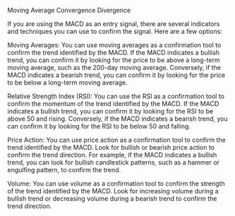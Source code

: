 Moving Average Convergence Divergence

If you are using the MACD as an entry signal, there are several indicators and techniques you can use to confirm the signal. 
Here are a few options:

Moving Averages: 
    You can use moving averages as a confirmation tool to confirm the trend identified by the MACD. 
    If the MACD indicates a bullish trend, you can confirm it by looking for the price to be above a long-term moving average, 
    such as the 200-day moving average. 
    Conversely, if the MACD indicates a bearish trend, you can confirm it by looking for the 
    price to be below a long-term moving average.

Relative Strength Index (RSI): 
    You can use the RSI as a confirmation tool to confirm the momentum of the trend identified by the MACD. 
    If the MACD indicates a bullish trend, you can confirm it by looking for the RSI to be above 50 and rising. 
    Conversely, if the MACD indicates a bearish trend, you can confirm it by looking for the RSI to be below 50 and falling.

Price Action: 
    You can use price action as a confirmation tool to confirm the trend identified by the MACD. 
    Look for bullish or bearish price action to confirm the trend direction. 
    For example, if the MACD indicates a bullish trend, you can look for bullish candlestick patterns, 
    such as a hammer or engulfing pattern, to confirm the trend.

Volume: 
    You can use volume as a confirmation tool to confirm the strength of the trend identified by the MACD. 
    Look for increasing volume during a bullish trend or decreasing volume during a bearish trend to confirm the trend direction.